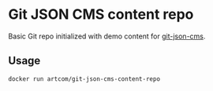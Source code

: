 # Git JSON CMS content repo
Basic Git repo initialized with demo content for [git-json-cms](https://github.com/artcom/git-json-cms).

## Usage
```bash
docker run artcom/git-json-cms-content-repo
```
